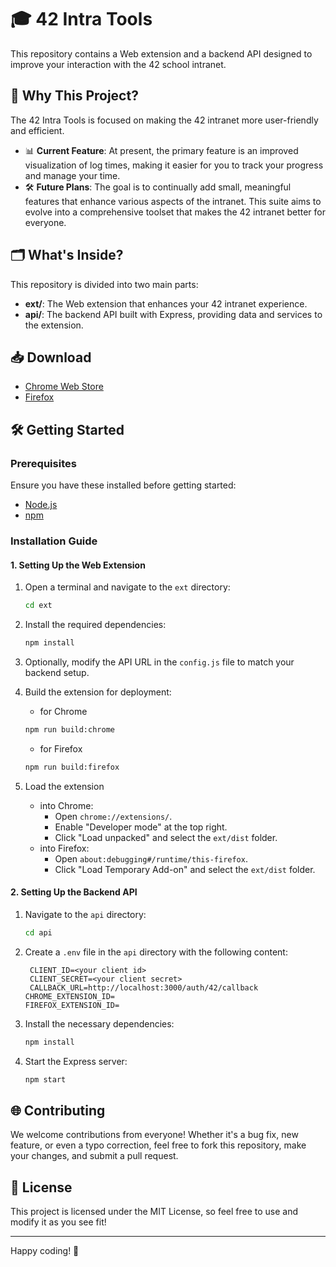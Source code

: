 # 🎓 42 Intra Tools

This repository contains a Web extension and a backend API designed to improve your interaction with the 42 school intranet.

## 🚀 Why This Project?

The 42 Intra Tools is focused on making the 42 intranet more user-friendly and efficient. 

- 📊 **Current Feature**: At present, the primary feature is an improved visualization of log times, making it easier for you to track your progress and manage your time.
- 🛠️ **Future Plans**: The goal is to continually add small, meaningful features that enhance various aspects of the intranet. This suite aims to evolve into a comprehensive toolset that makes the 42 intranet better for everyone.

## 🗂️ What's Inside?

This repository is divided into two main parts:

- **ext/**: The Web extension that enhances your 42 intranet experience.
- **api/**: The backend API built with Express, providing data and services to the extension.

## 📥 Download

- [Chrome Web Store](https://chromewebstore.google.com/detail/42-intratools/hmffgknhokibmhbfhmfgfknpcjgeclgo)
- [Firefox](https://github.com/UnRenardQuiDab/42intraExtension/releases)

## 🛠️ Getting Started

### Prerequisites

Ensure you have these installed before getting started:

- [Node.js](https://nodejs.org/)
- [npm](https://www.npmjs.com/)

### Installation Guide

#### 1. Setting Up the Web Extension

1. Open a terminal and navigate to the `ext` directory:
   ```bash
   cd ext
   ```

2. Install the required dependencies:
   ```bash
   npm install
   ```

3. Optionally, modify the API URL in the `config.js` file to match your backend setup.

4. Build the extension for deployment:

   - for Chrome
   ```bash
   npm run build:chrome
   ```
   
   - for Firefox
   ```bash
   npm run build:firefox
   ```

5. Load the extension

   - into Chrome:
      - Open `chrome://extensions/`.
      - Enable "Developer mode" at the top right.
      - Click "Load unpacked" and select the `ext/dist` folder.
   - into Firefox:
      - Open `about:debugging#/runtime/this-firefox`.
      - Click "Load Temporary Add-on" and select the `ext/dist` folder.

#### 2. Setting Up the Backend API

1. Navigate to the `api` directory:
   ```bash
   cd api
   ```

2. Create a `.env` file in the `api` directory with the following content:
   ```env
	CLIENT_ID=<your client id>
	CLIENT_SECRET=<your client secret>
	CALLBACK_URL=http://localhost:3000/auth/42/callback
   CHROME_EXTENSION_ID=
   FIREFOX_EXTENSION_ID=
   ```

3. Install the necessary dependencies:
   ```bash
   npm install
   ```

4. Start the Express server:
   ```bash
   npm start
   ```

## 🌐 Contributing

We welcome contributions from everyone! Whether it's a bug fix, new feature, or even a typo correction, feel free to fork this repository, make your changes, and submit a pull request.

## 📜 License

This project is licensed under the MIT License, so feel free to use and modify it as you see fit!

---

Happy coding! 🎉